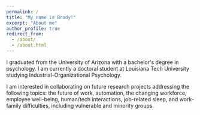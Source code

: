 ```yaml
---
permalink: /
title: "My name is Brody!"
excerpt: "About me"
author_profile: true
redirect_from:
  - /about/
  - /about.html
---
```


I graduated from the University of Arizona with a bachelor's degree in psychology. I am currently a doctoral student at Louisiana Tech University studying Industrial-Organizational Psychology. 

I am interested in collaborating on future research projects addressing the following topics: the future of work, automation, the changing workforce, employee well-being, human/tech interactions, job-related sleep, and work-family difficulties, including vulnerable and minority groups.